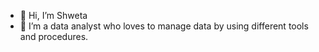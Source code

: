 - 👋 Hi, I’m Shweta
- 👀 I’m a data analyst who loves to manage data by using different tools and procedures.

<!---
sshweta13/sshweta13 is a ✨ special ✨ repository because its `README.md` (this file) appears on your GitHub profile.
You can click the Preview link to take a look at your changes.
--->
